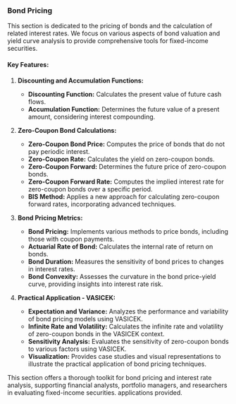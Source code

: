 ### Bond Pricing

This section is dedicated to the pricing of bonds and the calculation of related interest rates. We focus on various aspects of bond valuation and yield curve analysis to provide comprehensive tools for fixed-income securities.

#### Key Features:

1. **Discounting and Accumulation Functions:**
   - **Discounting Function:** Calculates the present value of future cash flows.
   - **Accumulation Function:** Determines the future value of a present amount, considering interest compounding.

2. **Zero-Coupon Bond Calculations:**
   - **Zero-Coupon Bond Price:** Computes the price of bonds that do not pay periodic interest.
   - **Zero-Coupon Rate:** Calculates the yield on zero-coupon bonds.
   - **Zero-Coupon Forward:** Determines the future price of zero-coupon bonds.
   - **Zero-Coupon Forward Rate:** Computes the implied interest rate for zero-coupon bonds over a specific period.
   - **BIS Method:** Applies a new approach for calculating zero-coupon forward rates, incorporating advanced techniques.

3. **Bond Pricing Metrics:**
   - **Bond Pricing:** Implements various methods to price bonds, including those with coupon payments.
   - **Actuarial Rate of Bond:** Calculates the internal rate of return on bonds.
   - **Bond Duration:** Measures the sensitivity of bond prices to changes in interest rates.
   - **Bond Convexity:** Assesses the curvature in the bond price-yield curve, providing insights into interest rate risk.

4. **Practical Application - VASICEK:**
   - **Expectation and Variance:** Analyzes the performance and variability of bond pricing models using VASICEK.
   - **Infinite Rate and Volatility:** Calculates the infinite rate and volatility of zero-coupon bonds in the VASICEK context.
   - **Sensitivity Analysis:** Evaluates the sensitivity of zero-coupon bonds to various factors using VASICEK.
   - **Visualization:** Provides case studies and visual representations to illustrate the practical application of bond pricing techniques.

This section offers a thorough toolkit for bond pricing and interest rate analysis, supporting financial analysts, portfolio managers, and researchers in evaluating fixed-income securities.
applications provided.
